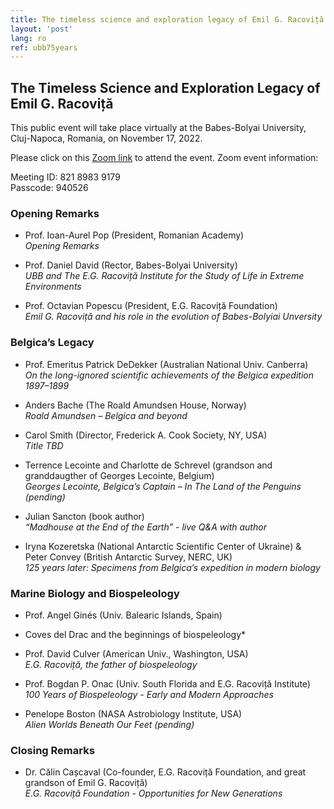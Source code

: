 ```yaml
---
title: The timeless science and exploration legacy of Emil G. Racoviță
layout: 'post'
lang: ro
ref: ubb75years
---
```


## The Timeless Science and Exploration Legacy of Emil G. Racoviță

This public event will take place virtually at the Babes-Bolyai University,  Cluj-Napoca, Romania, on November 17, 2022.

Please click on this [Zoom link]( https://us06web.zoom.us/j/82189839179?pwd=WG1ObG9lMVhkaCtLZG8zM2ttSnI1QT09) to attend the event. Zoom event information:
<div class="indented">
Meeting ID: 821 8983 9179<br/>
Passcode: 940526
</div>

### Opening Remarks

- Prof. Ioan-Aurel Pop (President, Romanian Academy)<br />
*Opening Remarks*

- Prof. Daniel David (Rector, Babes-Bolyai University)<br />
*UBB and The E.G. Racoviță Institute for the Study of Life in Extreme Environments*

- Prof. Octavian Popescu (President, E.G. Racoviță Foundation)<br />
*Emil G. Racoviță and his role in the evolution of Babes-Bolyiai Unversity*

### Belgica’s Legacy

- Prof. Emeritus Patrick DeDekker (Australian National Univ. Canberra)<br />
*On the long-ignored scientific achievements of the Belgica expedition 1897–1899*

- Anders Bache (The Roald Amundsen House, Norway)<br />
*Roald Amundsen – Belgica and beyond*

- Carol Smith (Director,  Frederick A. Cook Society, NY, USA)<br />
*Title TBD*

- Terrence Lecointe and Charlotte de Schrevel (grandson and granddaugther of Georges Lecointe, Belgium)<br />
 *Georges Lecointe, Belgica’s Captain – In The Land of the Penguins (pending)*

- Julian Sancton (book author)<br />
 *“Madhouse at the End of the Earth” - live Q&A with author*

- Iryna Kozeretska (National Antarctic Scientific Center of Ukraine) & Peter Convey (British Antarctic Survey, NERC, UK)<br />
*125 years later: Specimens from Belgica’s expedition in modern biology*

### Marine Biology and Biospeleology

- Prof. Angel Ginés (Univ. Balearic Islands, Spain)<br />
* Coves del Drac and the beginnings of biospeleology*

- Prof. David Culver (American Univ., Washington, USA)<br />
*E.G. Racoviță, the father of biospeleology*

- Prof. Bogdan P. Onac (Univ. South Florida and E.G. Racoviță Institute)<br />
*100 Years of Biospeleology -  Early and Modern Approaches*

- Penelope Boston (NASA Astrobiology Institute, USA)<br />
*Alien Worlds Beneath Our Feet (pending)*


### Closing Remarks
- Dr. Călin Cașcaval (Co-founder, E.G. Racoviță Foundation, and great grandson of Emil G. Racoviță)<br />
*E.G. Racoviță Foundation - Opportunities for New Generations*

